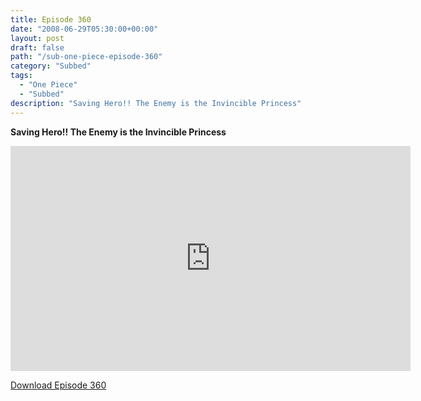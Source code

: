 ```yaml
---
title: Episode 360
date: "2008-06-29T05:30:00+00:00"
layout: post
draft: false
path: "/sub-one-piece-episode-360"
category: "Subbed"
tags:
  - "One Piece"
  - "Subbed"
description: "Saving Hero!! The Enemy is the Invincible Princess"
---
```


**Saving Hero!! The Enemy is the Invincible Princess**

<iframe width="640" height="360" src="https://www.rapidvideo.com/e/FXV0K698V5" frameborder="0" marginwidth=0 marginheight=0 scrolling=no allowfullscreen></iframe>

<a href="http://ouo.io/qs/eCodkFEQ?s=https://rapidvid.to/d/https://www.rapidvideo.com/e/FXV0K698V5">Download Episode 360</a>
